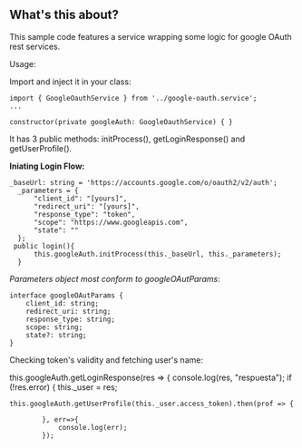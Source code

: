 What's this about?
------------------

This sample code features a service wrapping some logic for google OAuth rest services.

Usage:

Import and inject it in your class:

    import { GoogleOauthService } from '../google-oauth.service';
    ...
    
    constructor(private googleAuth: GoogleOauthService) { }

It has 3 public methods: initProcess(), getLoginResponse() and getUserProfile().

**Iniating Login Flow:**

    _baseUrl: string = 'https://accounts.google.com/o/oauth2/v2/auth';
      _parameters = {
    	  "client_id": "[yours]",
    	  "redirect_uri": "[yours]",
    	  "response_type": "token",
    	  "scope": "https://www.googleapis.com",
    	  "state": ""
      };
     public login(){
    	  this.googleAuth.initProcess(this._baseUrl, this._parameters);
      }
*Parameters object most conform to googleOAutParams*:


    interface googleOAutParams {
    	client_id: string;
    	redirect_uri: string;
    	response_type: string;
    	scope: string;
    	state?: string;
    }
Checking token's validity and fetching user's name:

this.googleAuth.getLoginResponse(res => {
			console.log(res, "respuesta");
			if (!res.error) {
				this._user = res;
				

    this.googleAuth.getUserProfile(this._user.access_token).then(prof => {
    					
    		}, err=>{
    			console.log(err);
    		});
